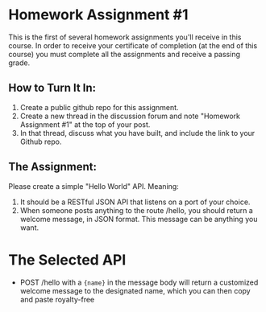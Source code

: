 # Homework Assignment #1

This is the first of several homework assignments you'll receive in this course. In order to receive your certificate of completion (at the end of this course) you must complete all the assignments and receive a passing grade. 

## How to Turn It In:
1. Create a public github repo for this assignment. 
2. Create a new thread in the discussion forum and note "Homework Assignment #1" at the top of your post.
3. In that thread, discuss what you have built, and include the link to your Github repo. 

## The Assignment:

Please create a simple "Hello World" API. Meaning:
1. It should be a RESTful JSON API that listens on a port of your choice. 
2. When someone posts anything to the route /hello, you should return a welcome message, in JSON format. This message can be anything you want.

# The Selected API
* POST /hello with a `{name}` in the message body will return a customized welcome message to the designated name, which you can then copy and paste royalty-free